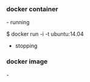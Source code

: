 <h3>docker container</h3>
- running<p>
$ docker run -i -t ubuntu:14.04

- stopping<p>


<h3>docker image</h3>
- 
